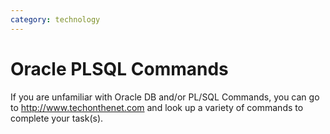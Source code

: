 ```yaml
---
category: technology
---
```

# Oracle PLSQL Commands

If you are unfamiliar with Oracle DB and/or PL/SQL Commands, you can go to 
<a href="http://www.techonthenet.com" target="_blank">http://www.techonthenet.com</a>
 and look up a variety of commands to complete your task(s).

